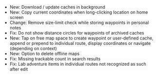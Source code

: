 - New: Download / update caches in background
- New: Copy current coordinates when long-clicking location on home screen
- Change: Remove size-limit check while storing waypoints in personal notes
- Fix: Do not show distance circles for waypoints of archived caches
- New: Tap on free map space to create waypoint or user-defined cache, append or prepend to individual route, display coordinates or navigate (depending on context)
- New: Option to delete offline maps
- Fix: Missing trackable count in search results
- Fix: Lab adventure items in individual routes not recognized as such after edit
